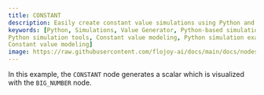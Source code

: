 ```yaml
---
title: CONSTANT
description: Easily create constant value simulations using Python and Flojoy's CONSTANT generator node. It generates a single x-y vector of numeric (floating point) constants.
keywords: [Python, Simulations, Value Generator, Python-based simulations, Python constant value generator, Constant simulations in Python,
Python simulation tools, Constant value modeling, Python simulation examples, Simulation documentation, Constant value generation, Python simulation techniques,
Constant value modeling]
image: https://raw.githubusercontent.com/flojoy-ai/docs/main/docs/nodes/GENERATORS/SIMULATIONS/CONSTANT/examples/EX1/output.jpeg
---
```


In this example, the `CONSTANT` node generates a scalar which is 
visualized with the `BIG_NUMBER` node.
